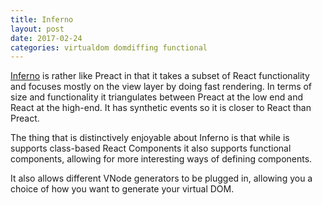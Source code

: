 ```yaml
---
title: Inferno
layout: post
date: 2017-02-24
categories: virtualdom domdiffing functional
---
```


[Inferno](https://infernojs.org/) is rather like Preact in that it takes a subset of React functionality and focuses mostly on the view layer by doing fast rendering. In terms of size and functionality it triangulates between Preact at the low end and React at the high-end. It has synthetic events so it is closer to React than Preact.

The thing that is distinctively enjoyable about Inferno is that while is supports class-based React Components it also supports functional components, allowing for more interesting ways of defining components.

It also allows different VNode generators to be plugged in, allowing you a choice of how you want to generate your virtual DOM.
